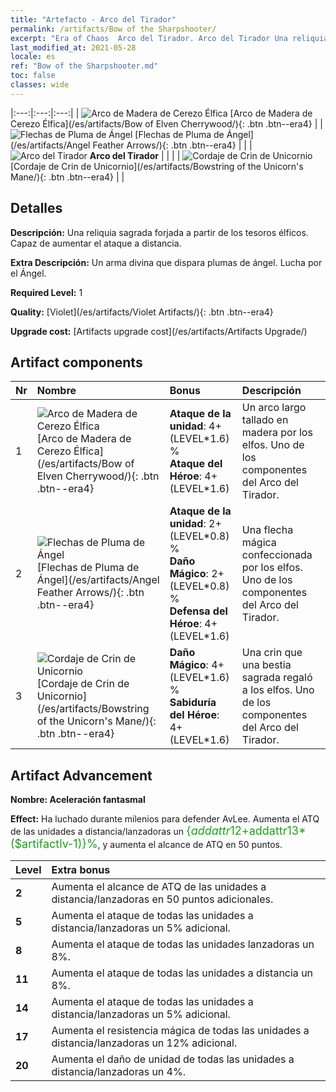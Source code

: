 ```yaml
---
title: "Artefacto - Arco del Tirador"
permalink: /artifacts/Bow of the Sharpshooter/
excerpt: "Era of Chaos  Arco del Tirador. Arco del Tirador Una reliquia sagrada forjada a partir de los tesoros élficos. Capaz de aumentar el ataque a distancia."
last_modified_at: 2021-05-28
locale: es
ref: "Bow of the Sharpshooter.md"
toc: false
classes: wide
---
```


  |:---:|:---:|:---:| 
  | ![Arco de Madera de Cerezo Élfica](/images/t/artifact_40101.png) [Arco de Madera de Cerezo Élfica](/es/artifacts/Bow of Elven Cherrywood/){: .btn .btn--era4} |   | ![Flechas de Pluma de Ángel](/images/t/artifact_40102.png) [Flechas de Pluma de Ángel](/es/artifacts/Angel Feather Arrows/){: .btn .btn--era4} | 
  |   | ![Arco del Tirador](/images/t/icon_artifact_10.png) **Arco del Tirador** |  | 
  |   | ![Cordaje de Crin de Unicornio](/images/t/artifact_40103.png) [Cordaje de Crin de Unicornio](/es/artifacts/Bowstring of the Unicorn's Mane/){: .btn .btn--era4} |   | 


## Detalles

 **Descripción:** Una reliquia sagrada forjada a partir de los tesoros élficos. Capaz de aumentar el ataque a distancia.

 **Extra Descripción:** Un arma divina que dispara plumas de ángel. Lucha por el Ángel.

 **Required Level:** 1

 **Quality:** [Violet](/es/artifacts/Violet Artifacts/){: .btn .btn--era4}

 **Upgrade cost:** [Artifacts upgrade cost](/es/artifacts/Artifacts Upgrade/)



## Artifact components

  | Nr |    Nombre    |   Bonus | Descripción | 
  |:---|:-----------|:--------|:------------| 
  | 1 | ![Arco de Madera de Cerezo Élfica](/images/t/artifact_40101.png) [Arco de Madera de Cerezo Élfica](/es/artifacts/Bow of Elven Cherrywood/){: .btn .btn--era4} | **Ataque de la unidad**: 4+(LEVEL\*1.6) %<br/>**Ataque del Héroe**: 4+(LEVEL\*1.6) | Un arco largo tallado en madera por los elfos. Uno de los componentes del Arco del Tirador. | 
  | 2 | ![Flechas de Pluma de Ángel](/images/t/artifact_40102.png) [Flechas de Pluma de Ángel](/es/artifacts/Angel Feather Arrows/){: .btn .btn--era4} | **Ataque de la unidad**: 2+(LEVEL\*0.8) %<br/>**Daño Mágico**: 2+(LEVEL\*0.8) %<br/>**Defensa del Héroe**: 4+(LEVEL\*1.6) | Una flecha mágica confeccionada por los elfos. Uno de los componentes del Arco del Tirador. | 
  | 3 | ![Cordaje de Crin de Unicornio](/images/t/artifact_40103.png) [Cordaje de Crin de Unicornio](/es/artifacts/Bowstring of the Unicorn's Mane/){: .btn .btn--era4} | **Daño Mágico**: 4+(LEVEL\*1.6) %<br/>**Sabiduría del Héroe**: 4+(LEVEL\*1.6) | Una crin que una bestia sagrada regaló a los elfos. Uno de los componentes del Arco del Tirador. | 


## Artifact Advancement

 **Nombre: Aceleración fantasmal**

 **Effect:** Ha luchado durante milenios para defender AvLee. Aumenta el ATQ de las unidades a distancia/lanzadoras un <span style="color: #1ca216;font-size:18px">{$addattr12+$addattr13*($artifactlv-1)}%</span>, y aumenta el alcance de ATQ en 50 puntos.

  |  Level  |    Extra bonus  | 
  |:--------|:----------------| 
  | **2** | Aumenta el alcance de ATQ de las unidades a distancia/lanzadoras en 50 puntos adicionales. | 
  | **5** | Aumenta el ataque de todas las unidades a distancia/lanzadoras un 5% adicional. | 
  | **8** | Aumenta el ataque de todas las unidades lanzadoras un 8%. | 
  | **11** | Aumenta el ataque de todas las unidades a distancia un 8%. | 
  | **14** | Aumenta el ataque de todas las unidades a distancia/lanzadoras un 5% adicional. | 
  | **17** | Aumenta el resistencia mágica de todas las unidades a distancia/lanzadoras un 12% adicional. | 
  | **20** | Aumenta el daño de unidad de todas las unidades a distancia/lanzadoras un 4%. | 
